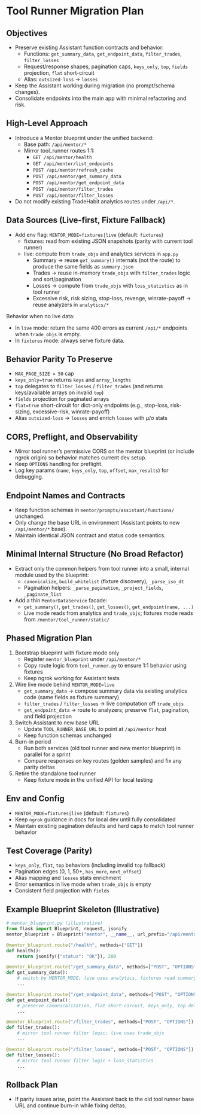 # Tool Runner Migration Plan

## Objectives
- Preserve existing Assistant function contracts and behavior:
  - Functions: `get_summary_data`, `get_endpoint_data`, `filter_trades`, `filter_losses`
  - Request/response shapes, pagination caps, `keys_only`, `top`, `fields` projection, `flat` short-circuit
  - Alias: `outsized-loss` → `losses`
- Keep the Assistant working during migration (no prompt/schema changes).
- Consolidate endpoints into the main app with minimal refactoring and risk.

## High-Level Approach
- Introduce a Mentor blueprint under the unified backend:
  - Base path: `/api/mentor/*`
  - Mirror tool_runner routes 1:1:
    - `GET /api/mentor/health`
    - `GET /api/mentor/list_endpoints`
    - `POST /api/mentor/refresh_cache`
    - `POST /api/mentor/get_summary_data`
    - `POST /api/mentor/get_endpoint_data`
    - `POST /api/mentor/filter_trades`
    - `POST /api/mentor/filter_losses`
- Do not modify existing TradeHabit analytics routes under `/api/*`.

## Data Sources (Live-first, Fixture Fallback)
- Add env flag: `MENTOR_MODE=fixtures|live` (default: `fixtures`)
  - fixtures: read from existing JSON snapshots (parity with current tool runner)
  - live: compute from `trade_objs` and analytics services in `app.py`
    - Summary → reuse `get_summary()` internals (not the route) to produce the same fields as `summary.json`
    - Trades → reuse in-memory `trade_objs` with `filter_trades` logic and sort/pagination
    - Losses → compute from `trade_objs` with `loss_statistics` as in tool runner
    - Excessive risk, risk sizing, stop-loss, revenge, winrate-payoff → reuse analyzers in `analytics/*`

Behavior when no live data:
- In `live` mode: return the same 400 errors as current `/api/*` endpoints when `trade_objs` is empty.
- In `fixtures` mode: always serve fixture data.

## Behavior Parity To Preserve
- `MAX_PAGE_SIZE = 50` cap
- `keys_only=true` returns `keys` and `array_lengths`
- `top` delegates to `filter_losses` / `filter_trades` (and returns keys/available arrays on invalid `top`)
- `fields` projection for paginated arrays
- `flat=true` short-circuit for dict-only endpoints (e.g., stop-loss, risk-sizing, excessive-risk, winrate-payoff)
- Alias `outsized-loss` → `losses` and enrich `losses` with μ/σ stats

## CORS, Preflight, and Observability
- Mirror tool runner’s permissive CORS on the mentor blueprint (or include ngrok origin) so behavior matches current dev setup.
- Keep `OPTIONS` handling for preflight.
- Log key params (`name`, `keys_only`, `top`, `offset`, `max_results`) for debugging.

## Endpoint Names and Contracts
- Keep function schemas in `mentor/prompts/assistant/functions/` unchanged.
- Only change the base URL in environment (Assistant points to new `/api/mentor/*` base).
- Maintain identical JSON contract and status code semantics.

## Minimal Internal Structure (No Broad Refactor)
- Extract only the common helpers from tool runner into a small, internal module used by the blueprint:
  - `canonicalize`, `build_whitelist` (fixture discovery), `_parse_iso_dt`
  - Pagination helpers: `_parse_pagination`, `_project_fields`, `_paginate_list`
- Add a thin `MentorDataService` facade:
  - `get_summary()`, `get_trades()`, `get_losses()`, `get_endpoint(name, ...)`
  - Live mode reads from analytics and `trade_objs`; fixtures mode reads from `/mentor/tool_runner/static/`

## Phased Migration Plan
1. Bootstrap blueprint with fixture mode only
   - Register `mentor_blueprint` under `/api/mentor/*`
   - Copy route logic from `tool_runner.py` to ensure 1:1 behavior using fixtures
   - Keep ngrok working for Assistant tests
2. Wire live mode behind `MENTOR_MODE=live`
   - `get_summary_data` → compose summary data via existing analytics code (same fields as fixture summary)
   - `filter_trades` / `filter_losses` → live computation off `trade_objs`
   - `get_endpoint_data` → route to analyzers; preserve `flat`, pagination, and field projection
3. Switch Assistant to new base URL
   - Update `TOOL_RUNNER_BASE_URL` to point at `/api/mentor` host
   - Keep function schemas unchanged
4. Burn-in period
   - Run both services (old tool runner and new mentor blueprint) in parallel for a sprint
   - Compare responses on key routes (golden samples) and fix any parity deltas
5. Retire the standalone tool runner
   - Keep fixture mode in the unified API for local testing

## Env and Config
- `MENTOR_MODE=fixtures|live` (default: `fixtures`)
- Keep `ngrok` guidance in docs for local dev until fully consolidated
- Maintain existing pagination defaults and hard caps to match tool runner behavior

## Test Coverage (Parity)
- `keys_only`, `flat`, `top` behaviors (including invalid `top` fallback)
- Pagination edges (0, 1, 50+, `has_more`, `next_offset`)
- Alias mapping and `losses` stats enrichment
- Error semantics in live mode when `trade_objs` is empty
- Consistent field projection with `fields`

## Example Blueprint Skeleton (Illustrative)
```python
# mentor_blueprint.py (illustrative)
from flask import Blueprint, request, jsonify
mentor_blueprint = Blueprint("mentor", __name__, url_prefix="/api/mentor")

@mentor_blueprint.route("/health", methods=["GET"])
def health():
    return jsonify({"status": "OK"}), 200

@mentor_blueprint.route("/get_summary_data", methods=["POST", "OPTIONS"])
def get_summary_data():
    # switch by MENTOR_MODE; live uses analytics, fixtures read summary.json
    ...

@mentor_blueprint.route("/get_endpoint_data", methods=["POST", "OPTIONS"])
def get_endpoint_data():
    # preserve canonicalization, flat short-circuit, keys_only, top delegation, projection, pagination
    ...

@mentor_blueprint.route("/filter_trades", methods=["POST", "OPTIONS"])
def filter_trades():
    # mirror tool runner filter logic; live uses trade_objs
    ...

@mentor_blueprint.route("/filter_losses", methods=["POST", "OPTIONS"])
def filter_losses():
    # mirror tool runner filter logic + loss_statistics
    ...
```

## Rollback Plan
- If parity issues arise, point the Assistant back to the old tool runner base URL and continue burn-in while fixing deltas.